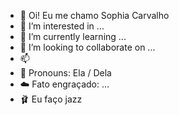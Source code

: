 - 👋 Oi! Eu me chamo Sophia Carvalho
- 👀 I’m interested in ...
- 🌱 I’m currently learning ...
- 💞️ I’m looking to collaborate on ...
- 📫 
- 👧 Pronouns: Ela / Dela
- ☁️ Fato engraçado: ...
- 🩰 Eu faço jazz

<!---
sophwrldd/sophwrldd is a ✨ special ✨ repository because its `README.md` (this file) appears on your GitHub profile.
You can click the Preview link to take a look at your changes.
--->
